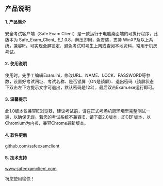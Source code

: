 ## 产品说明

#### 1. 产品简介
安全考试客户端（Safe Exam Client）是一款运行于电脑桌面端的可执行程序，此版本为 Safe_Exam_Client_IE_1.0.8，解压即用，免安装，支持 WinXP及以上系统，兼容IE。可实现全屏锁定，避免考试时考生上网或查阅本地资料，常用于机房考试。

#### 2. 使用说明
使用时，先手工编辑Exam.ini，修改URL、NAME、LOCK、PASSWORD等参数，设置好考试网址、考试名称、是否锁屏（ON是锁屏）、退出密码（锁屏状态下双击左下方提示文字可退出，默认密码是123），最后双击Exam.exe运行即可。

#### 3. 温馨提示
此1.0版本仅兼容IE浏览器，建议考试前，请在正式考场机房环境里完整测试一遍，以确保无误。若您的考试系统不兼容IE，请下载2.0版本，即CEF版本，以Chromium为内核，兼容Chrome最新版本。

#### 4. 软件更新
github.com/safeexamclient

#### 5. 技术支持
www.safeexamclient.com

祝您使用愉快！
